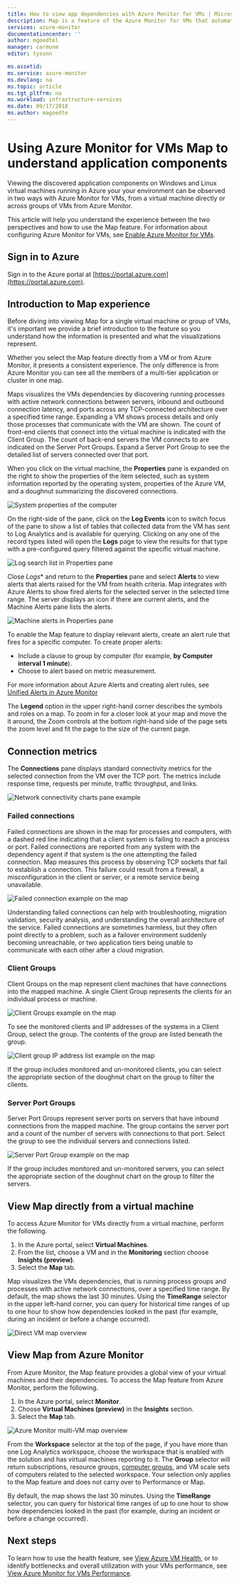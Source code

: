 ```yaml
---
title: How to view app dependencies with Azure Monitor for VMs | Microsoft Docs
description: Map is a feature of the Azure Monitor for VMs that automatically discovers application components on Windows and Linux systems and maps the communication between services. This article provides details on how to use it in a variety of scenarios.
services: azure-monitor
documentationcenter: ''
author: mgoedtel
manager: carmonm
editor: tysonn

ms.assetid: 
ms.service: azure-monitor
ms.devlang: na
ms.topic: article
ms.tgt_pltfrm: na
ms.workload: infrastructure-services
ms.date: 09/17/2018
ms.author: magoedte
---
```


# Using Azure Monitor for VMs Map to understand application components
Viewing the discovered application components on Windows and Linux virtual machines running in Azure your your environment can be observed in two ways with Azure Monitor for VMs, from a virtual machine directly or across groups of VMs from Azure Monitor. 

This article will help you understand the experience between the two perspectives and how to use the Map feature. For information about configuring Azure Monitor for VMs, see [Enable Azure Monitor for VMs](monitoring-vminsights-onboard.md).

## Sign in to Azure
Sign in to the Azure portal at [https://portal.azure.com](https://portal.azure.com).

## Introduction to Map experience
Before diving into viewing Map for a single virtual machine or group of VMs, it's important we provide a brief introduction to the feature so you understand how the information is presented and what the visualizations represent.  

Whether you select the Map feature directly from a VM or from Azure Monitor, it presents a consistent experience.  The only difference is from Azure Monitor you can see all the members of a multi-tier application or cluster in one map.

Maps visualizes the VMs dependencies by discovering running processes with active network connections between servers, inbound and outbound connection latency, and ports across any TCP-connected architecture over a specified time range.  Expanding a VM shows process details and only those processes that communicate with the VM are shown. The count of front-end clients that connect into the virtual machine is indicated with the Client Group. The count of back-end servers the VM connects to are indicated on the Server Port Groups. Expand a Server Port Group to see the detailed list of servers connected over that port.  

When you click on the virtual machine, the **Properties** pane is expanded on the right to show the properties of the item selected, such as system information reported by the operating system, properties of the Azure VM, and a doughnut summarizing the discovered connections. 

![System properties of the computer](./media/monitoring-vminsights-maps/properties-pane-01.png)

On the right-side of the pane, click on the **Log Events** icon to switch focus of the pane to show a list of tables that collected data from the VM has sent to Log Analytics and is available for querying.  Clicking on any one of the record types listed will open the **Logs** page to view the results for that type with a pre-configured query filtered against the specific virtual machine.  

![Log search list in Properties pane](./media/monitoring-vminsights-maps/properties-pane-logs-01.png)

Close *Logs** and return to the **Properties** pane and select **Alerts** to view alerts that alerts raised for the VM from health criteria. Map integrates with Azure Alerts to show fired alerts for the selected server in the selected time range. The server displays an icon if there are current alerts, and the Machine Alerts pane lists the alerts. 

![Machine alerts in Properties pane](./media/monitoring-vminsights-maps/properties-pane-alerts-01.png)

To enable the Map feature to display relevant alerts, create an alert rule that fires for a specific computer. To create proper alerts:
- Include a clause to group by computer (for example, **by Computer interval 1 minute**).
- Choose to alert based on metric measurement.

For more information about Azure Alerts and creating alert rules, see [Unified Alerts in Azure Monitor](../monitoring-and-diagnostics/monitoring-overview-unified-alerts.md)

The **Legend** option in the upper right-hand corner describes the symbols and roles on a map.  To zoom in for a closer look at your map and move the it around, the Zoom controls at the bottom right-hand side of the page sets the zoom level and fit the page to the size of the current page.  

## Connection metrics
The **Connections** pane displays standard connectivity metrics for the selected connection from the VM over the TCP port. The metrics include response time, requests per minute, traffic throughput, and links.  

![Network connectivity charts pane example](./media/monitoring-vminsights-maps/map-group-network-conn-pane-01.png)  

### Failed connections
Failed connections are shown in the map for processes and computers, with a dashed red line indicating that a client system is failing to reach a process or port. Failed connections are reported from any system with the dependency agent if that system is the one attempting the failed connection. Map measures this process by observing TCP sockets that fail to establish a connection. This failure could result from a firewall, a misconfiguration in the client or server, or a remote service being unavailable.

![Failed connection example on the map](./media/monitoring-vminsights-maps/map-group-failed-connection-01.png)

Understanding failed connections can help with troubleshooting, migration validation, security analysis, and understanding the overall architecture of the service. Failed connections are sometimes harmless, but they often point directly to a problem, such as a failover environment suddenly becoming unreachable, or two application tiers being unable to communicate with each other after a cloud migration.

### Client Groups
Client Groups on the map represent client machines that have connections into the mapped machine. A single Client Group represents the clients for an individual process or machine.

![Client Groups example on the map](./media/monitoring-vminsights-maps/map-group-client-groups-01.png)

To see the monitored clients and IP addresses of the systems in a Client Group, select the group. The contents of the group are listed beneath the group.  

![Client group IP address list example on the map](./media/monitoring-vminsights-maps/map-group-client-group-iplist-01.png)

If the group includes monitored and un-monitored clients, you can select the appropriate section of the doughnut chart on the group to filter the clients.

### Server Port Groups
Server Port Groups represent server ports on servers that have inbound connections from the mapped machine. The group contains the server port and a count of the number of servers with connections to that port. Select the group to see the individual servers and connections listed. 

![Server Port Group example on the map](./media/monitoring-vminsights-maps/map-group-server-port-groups-01.png)  

If the group includes monitored and un-monitored servers, you can select the appropriate section of the doughnut chart on the group to filter the servers.

## View Map directly from a virtual machine 

To access Azure Monitor for VMs directly from a virtual machine, perform the following.

1. In the Azure portal, select **Virtual Machines**. 
2. From the list, choose a VM and in the **Monitoring** section choose **Insights (preview)**.  
3. Select the **Map** tab.

Map visualizes the VMs dependencies, that is running process groups and processes with active network connections, over a specified time range.  By default, the map shows the last 30 minutes.  Using the **TimeRange** selector in the upper left-hand corner, you can query for historical time ranges of up to one hour to show how dependencies looked in the past (for example, during an incident or before a change occurred).  

![Direct VM map overview](./media/monitoring-vminsights-maps/map-direct-vm-01.png)

## View Map from Azure Monitor
From Azure Monitor, the Map feature provides a global view of your virtual machines and their dependencies.  To access the Map feature from Azure Monitor, perform the following. 

1. In the Azure portal, select **Monitor**. 
2. Choose **Virtual Machines (preview)** in the **Insights** section.
3. Select the **Map** tab.

![Azure Monitor multi-VM map overview](./media/monitoring-vminsights-maps/map-multivm-azure-monitor-01.png)

From the **Workspace** selector at the top of the page, if you have more than one Log Analytics workspace, choose the workspace that is enabled with the solution and has virtual machines reporting to it. The **Group** selector will return subscriptions, resource groups, [computer groups](../log-analytics/log-analytics-computer-groups.md), and VM scale sets of computers related to the selected workspace. Your selection only applies to the Map feature and does not carry over to Performance or Map.

By default, the map shows the last 30 minutes. Using the **TimeRange** selector, you can query for historical time ranges of up to one hour to show how dependencies looked in the past (for example, during an incident or before a change occurred).   

## Next steps
To learn how to use the health feature, see [View Azure VM Health](monitoring-vminsights-health.md), or to identify bottlenecks and overall utilization with your VMs performance, see [View Azure Monitor for VMs Performance](monitoring-vminsights-performance.md). 
